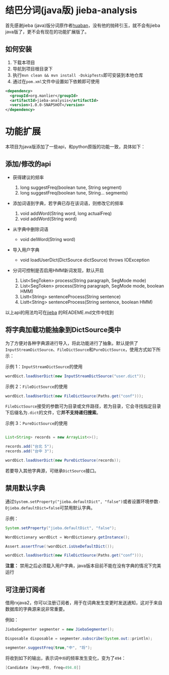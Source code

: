 结巴分词(java版) jieba-analysis
===============================

首先感谢jieba (java)版分词原作者[huaban](https://github.com/huaban/jieba-analysis)，没有他的抛砖引玉，就不会有jieba java版了，更不会有现在的功能扩展版了。


## 如何安装

1. 下载本项目
2. 导航到项目根目录下
3. 执行`mvn clean && mvn install -DskipTests`即可安装到本地仓库
4. 通过在`pom.xml`文件中设置如下依赖即可使用

```xml
<dependency>
  <groupId>org.manlier</groupId>
  <artifactId>jieba-analysis</artifactId>
  <version>1.0.0-SNAPSHOT</version>
</dependency>
```

# 功能扩展

本项目为java版添加了一些api，和python原版的功能一致，具体如下：

## 添加/修改的api

- 获得建议的频率
  1. long suggestFreq(boolean tune, String segment)
  1. long suggestFreq(boolean tune, String... segments)

- 添加词语到字典，若字典已存在该词语，则修改它的频率
  1. void addWord(String word, long actualFreq)
  2. void addWord(String word)
- 从字典中删除词语
  - void delWord(String word)
- 导入用户字典
  - void loadUserDict(DictSource dictSource) throws IOException
- 分词可控制是否启用HMM新词发现，默认开启
  1. List&lt;SegToken> process(String paragraph, SegMode mode)
  2. List&lt;SegToken> process(String paragraph, SegMode mode, boolean HMM)
  3. Listt&lt;String> sentenceProcess(String sentence)
  4. Listt&lt;String> sentenceProcess(String sentence, boolean HMM)

以上api的用法均可在[jieba](https://github.com/fxsjy/jieba) 的READEME.md文件中找到

## 将字典加载功能抽象到DictSource类中

为了方便对各种字典源进行导入，将此功能进行了抽象。默认提供了 
`InputStreamDictSource`、`FileDictSource`和`PureDictSource`，使用方式如下所示：

示例 1：`InputStreamDictSource`的使用

```java
wordDict.loadUserDict(new InputStreamDictSource("user.dict"));
```

示例 2：`FileDictSource`的使用

```java
wordDict.loadUserDict(new FileDictSource(Paths.get("conf")));
```

`FileDictSource`接受的参数可为目录或文件路径，若为目录，它会寻找指定目录下后缀名为`.dict`的文件，它**并不支持递归搜索**。

示例 3：`PureDictSource`的使用

```java

List<String> records = new ArrayList<>();

records.add("台北 5");
records.add("台中 3");

wordDict.loadUserDict(new PureDictSource(records));
```

若要导入其他字典源，可继承`DictSource`接口。

## 禁用默认字典

通过`System.setProperty("jieba.defaultDict", "false")`或者设置环境参数`-Djieba.defaultDict=false`可禁用默认字典。

示例：

```java
System.setProperty("jieba.defaultDict", "false");

WordDictionary wordDict = WordDictionary.getInstance();

Assert.assertTrue(!wordDict.isUseDefaultDict());

wordDict.loadUserDict(new FileDictSource(Paths.get("conf")));
```

**注意：** 禁用之后必须载入用户字典，java版本目前不能在没有字典的情况下完美运行

## 可注册订阅者

借用rxjava2，你可以注册订阅者，用于在词典发生变更时发送通知，这对于来自数据库的字典源来说非常重要。

 例如：

```java
JiebaSegmenter segmenter = new JiebaSegmenter();

Disposable disposable = segmenter.subscribe(System.out::println);

segmenter.suggestFreq(true,"中", "将");
```

将收到如下的输出，表示词`中将`的频率发生变化，变为了`494`：

```java
[Candidate [key=中将, freq=494.0]]
```